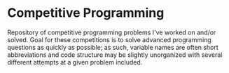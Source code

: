 # Competitive Programming
Repository of competitive programming problems I've worked on and/or solved. Goal for these competitions is to solve advanced programming questions as quickly as possible; as such, variable names are often short abbreviations and code structure may be slightly unorganized with several different attempts at a given problem included.

